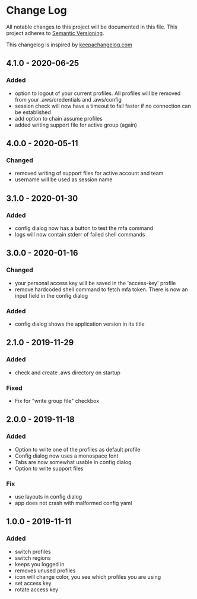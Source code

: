 # Change Log

All notable changes to this project will be documented in this file.
This project adheres to [Semantic Versioning](http://semver.org/).

This changelog is inspired by [keepachangelog.com](http://http://keepachangelog.com/de/)

## 4.1.0 - 2020-06-25

### Added
- option to logout of your current profiles. All profiles will be removed from your .aws/credentials and .aws/config  
- session check will now have a timeout to fail faster if no connection can be established 
- add option to chain assume profiles
- added writing support file for active group (again)

## 4.0.0 - 2020-05-11

### Changed
- removed writing of support files for active account and team
- username will be used as session name

## 3.1.0 - 2020-01-30

### Added
- config dialog now has a button to test the mfa command
- logs will now contain stderr of failed shell commands 

## 3.0.0 - 2020-01-16

### Changed
- your personal access key will be saved in the 'access-key' profile
- remove hardcoded shell command to fetch mfa token. There is now an input field in the config dialog

### Added
- config dialog shows the application version in its title

## 2.1.0 - 2019-11-29

### Added
- check and create .aws directory on startup

### Fixed
- Fix for "write group file" checkbox

## 2.0.0 - 2019-11-18

### Added
- Option to write one of the profiles as default profile
- Config dialog now uses a monospace font
- Tabs are now somewhat usable in config dialog
- Option to write support files

### Fix
- use layouts in config dialog
- app does not crash with malformed config yaml

## 1.0.0 - 2019-11-11

### Added
- switch profiles 
- switch regions
- keeps you logged in
- removes unused profiles  
- icon will change color, you see which profiles you are using
- set access key
- rotate access key
